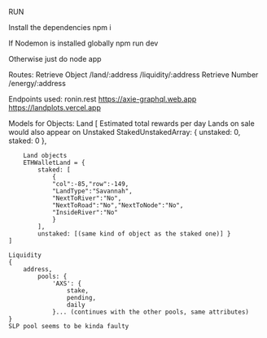 RUN

Install the dependencies
    npm i

If Nodemon is installed globally
    npm run dev

Otherwise just do
    node app

Routes:
    Retrieve Object
        /land/:address
        /liquidity/:address
    Retrieve Number
        /energy/:address

Endpoints used:
    ronin.rest
    https://axie-graphql.web.app
    https://landplots.vercel.app


Models for Objects:
    Land
    [
        Estimated total rewards per day
        Lands on sale would also appear on Unstaked
        StakedUnstakedArray: { unstaked: 0, staked: 0 },
        
        Land objects
        ETHWalletLand = { 
            staked: [
                {
                "col":-85,"row":-149,
                "LandType":"Savannah",
                "NextToRiver":"No",
                "NextToRoad":"No","NextToNode":"No",
                "InsideRiver":"No"
                }
            ],
            unstaked: [(same kind of object as the staked one)] }
    ]

    Liquidity
    {
        address,
            pools: {
                'AXS': {
                    stake,
                    pending,
                    daily
                }... (continues with the other pools, same attributes)
    }
    SLP pool seems to be kinda faulty